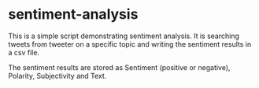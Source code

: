 # sentiment-analysis

This is a simple script demonstrating sentiment analysis. It is searching tweets from tweeter on a specific topic and writing the sentiment results in a csv file.

The sentiment results are stored as Sentiment (positive or negative), Polarity, Subjectivity and Text. 

